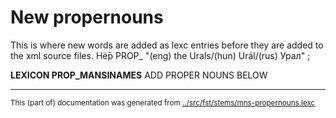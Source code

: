 # New propernouns

This is where new words are added as lexc entries before they are 
added to the xml source files.
Нё̄р PROP_ "(eng) the Urals/(hun) Urál/(rus) Урал" ;

**LEXICON PROP_MANSINAMES** 
ADD PROPER NOUNS BELOW


* * *
<small>This (part of) documentation was generated from [../src/fst/stems/mns-propernouns.lexc](http://github.com/giellalt/lang-mns/blob/main/../src/fst/stems/mns-propernouns.lexc)</small>